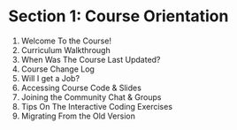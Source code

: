# Section 1: Course Orientation
  1. Welcome To the Course!
  2. Curriculum Walkthrough
  3. When Was The Course Last Updated?
  4. Course Change Log
  5. Will I get a Job?
  6. Accessing Course Code & Slides
  7. Joining the Community Chat & Groups
  8. Tips On The Interactive Coding Exercises
  9. Migrating From the Old Version
